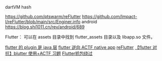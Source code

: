 dartVM hash

https://github.com/ptswarm/reFlutter
https://github.com/Impact-I/reFlutter/blob/main/src/Enginer.info
android https://blog.shi1011.cn/rev/android/689

Flutter： 可以在 assets 目录中找到 flutter_assets 目录以及 libapp.so 文件。

[flutter 的 plugin 是 java 层](https://docs.flutter.dev/platform-integration/platform-channels#step-3-add-an-android-platform-specific-implementation)
[flutter 逆向 ACTF native app](https://mp.weixin.qq.com/s/zDS_MfGQI0BVxWoEIC6G6g)
[reFlutter](https://www.bilibili.com/video/BV1bg4y1X7B3/)
[【flutter 对抗】blutter 使用+ACTF 习题](https://mp.weixin.qq.com/s/Pw7uLkeawWgPm4dnI1stdA)
[Flutter抓包绕过](https://mp.weixin.qq.com/s/e8eBfk3nFhmD_bonakEv-A)